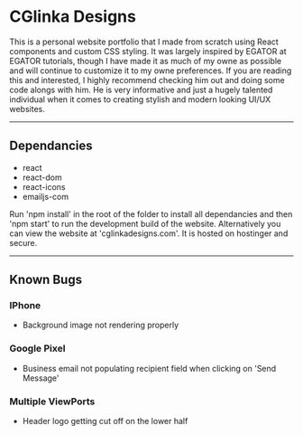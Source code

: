 # CGlinka Designs

This is a personal website portfolio that I made from scratch using React components and custom CSS styling. It was largely inspired by EGATOR at EGATOR tutorials, though I have made it as much of my owne as possible and will continue to customize it to my owne preferences. If you are reading this and interested, I highly recommend checking him out and doing some code alongs with him. He is very informative and just a hugely talented individual when it comes to creating stylish and modern looking UI/UX websites.

---

## Dependancies

- react
- react-dom
- react-icons
- emailjs-com
  
Run 'npm install' in the root of the folder to install all dependancies and then 'npm start' to run the development build of the website. Alternatively you can view the website at 'cglinkadesigns.com'. It is hosted on hostinger and secure.

---

## Known Bugs

### IPhone

- Background image not rendering properly

### Google Pixel

- Business email not populating recipient field when clicking on 'Send Message'

### Multiple ViewPorts

- Header logo getting cut off on the lower half
